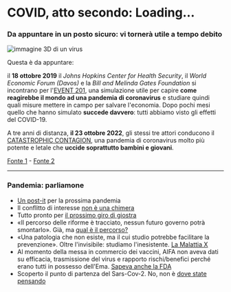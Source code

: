 # COVID, atto secondo: Loading…

### Da appuntare in un posto sicuro: vi tornerà utile a tempo debito

![immagine 3D di un virus](covid-1.jpeg)

Questa è da appuntare:

il **18 ottobre 2019** il *Johns Hopkins Center for Health Security*, il *World Economic Forum (Davos)* e la *Bill and Melinda Gates Foundation* si incontrano per l'[EVENT 201](https://www.centerforhealthsecurity.org/our-work/exercises/event201/), una simulazione utile per capire **come reagirebbe il mondo ad una pandemia di coronavirus** e studiare quindi quali misure mettere in campo per salvare l'economia.
Dopo pochi mesi quello che hanno simulato **succede davvero**: tutti abbiamo visto gli effetti del COVID-19.

A tre anni di distanza, **il 23 ottobre 2022**, gli stessi tre attori conducono il [CATASTROPHIC CONTAGION](https://www.centerforhealthsecurity.org/our-work/exercises/2022-catastrophic-contagion/), una pandemia di coronavirus molto più potente e letale che **uccide soprattutto bambini e giovani**.

[Fonte 1](https://www.centerforhealthsecurity.org/our-work/exercises/event201/) - [Fonte 2](https://www.centerforhealthsecurity.org/our-work/exercises/2022-catastrophic-contagion/)

---
### Pandemia: parliamone
- [Un post-it](/articles/2024-06-05-post-it-prossima-pandemia.html) per la prossima pandemia
- Il conflitto di interesse [non è una chimera](/articles/2024-04-18-conflitto-di-interesse.html)
- Tutto pronto per [il prossimo giro di giostra](/articles/2024-03-08-tutto-pronto-per-il-prossimo-giro-di-giostra.html)
- «Il percorso delle riforme è tracciato, nessun futuro governo potrà smontarlo». Già, ma [qual è il percorso?](/articles/2024-02-27-sveglia-occidente.html)
- «Una patologia che non esiste, ma il cui studio potrebbe facilitare la prevenzione». Oltre l'invisibile: studiamo l'inesistente. [La Malattia X](/articles/2024-01-19-malattia-x.html)
- Al momento della messa in commercio dei vaccini, AIFA non aveva dati su efficacia, trasmissione del virus e rapporto rischi/benefici perché erano tutti in possesso dell'Ema. [Sapeva anche la FDA](/articles/2023-12-15-fda-slide-vaccini.html)
- Scoperto il punto di partenza del Sars-Cov-2. No, non è [dove state pensando](/articles/2023-02-28-dove-nasce-il-covid.html)